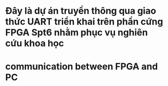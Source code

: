# Đây là dự án truyền thông qua giao thức UART triển khai trên phần cứng FPGA Spt6 nhằm phục vụ nghiên cứu khoa học
# communication between FPGA and PC
